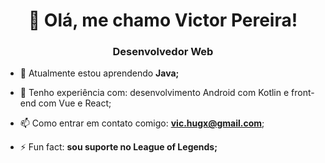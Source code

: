 <h1 align="center">👋 Olá, me chamo Victor Pereira!</h1>
<h3 align="center">Desenvolvedor Web</h3>

- 🌱 Atualmente estou aprendendo **Java;**

- 📄 Tenho experiência com: desenvolvimento Android com Kotlin e front-end com Vue e React;

- 📫 Como entrar em contato comigo: **vic.hugx@gmail.com**;

- ⚡ Fun fact: **sou suporte no League of Legends;**
